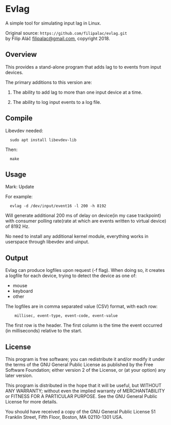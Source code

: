 # Evlag

A simple tool for simulating input lag in Linux.

Original source: `https://github.com/filipalac/evlag.git`  
by Filip Aláč <filipalac@gmail.com>, copyright 2018.


## Overview

This provides a stand-alone program that adds lag to to events from
input devices.

The primary additions to this version are:

1) The ability to add lag to more than one input device
at a time.

2) The ability to log input events to a log file.


## Compile

Libevdev needed:

```
  sudo apt install libevdev-lib
```

Then:

```
  make
```   


## Usage

Mark: Update


For example:

```
  evlag -d /dev/input/event16 -l 200 -h 8192
```

Will generate additional 200 ms of delay on device(in my case trackpoint)
with consumer polling rate(rate at which are events written to virtual device)
of 8192 Hz.

No need to install any additional kernel module, everything works in
userspace through libevdev and uinput.


## Output

Evlag can produce logfiles upon request (-f flag).  When doing so, it
creates a logfile for each device, trying to detect the device as one
of:

+ mouse
+ keyboard
+ other

The logfiles are in comma separated value (CSV) format, with each row:

```
    millisec, event-type, event-code, event-value
```

The first row is the header.  The first column is the time the event
occurred (in milliseconds) relative to the start.


## License

This program is free software; you can redistribute it and/or modify
it under the terms of the GNU General Public License as published by
the Free Software Foundation; either version 2 of the License, or (at
your option) any later version.

This program is distributed in the hope that it will be useful, but
WITHOUT ANY WARRANTY; without even the implied warranty of
MERCHANTABILITY or FITNESS FOR A PARTICULAR PURPOSE.  See the GNU
General Public License for more details.

You should have received a copy of the GNU General Public License 51
Franklin Street, Fifth Floor, Boston, MA 02110-1301 USA.

